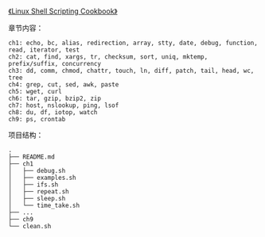 [《Linux Shell Scripting Cookbook》](https://book.douban.com/subject/25791952/)

章节内容：

```shell
ch1: echo, bc, alias, redirection, array, stty, date, debug, function, read, iterator, test
ch2: cat, find, xargs, tr, checksum, sort, uniq, mktemp, prefix/suffix, concurrency
ch3: dd, comm, chmod, chattr, touch, ln, diff, patch, tail, head, wc, tree
ch4: grep, cut, sed, awk, paste
ch5: wget, curl
ch6: tar, gzip, bzip2, zip
ch7: host, nslookup, ping, lsof
ch8: du, df, iotop, watch
ch9: ps, crontab
```

项目结构：

```shell
.
├── README.md
├── ch1
│   ├── debug.sh 
│   ├── examples.sh 
│   ├── ifs.sh
│   ├── repeat.sh
│   ├── sleep.sh
│   └── time_take.sh
├── ...
├── ch9
└── clean.sh
```

